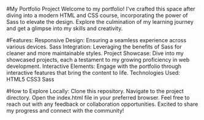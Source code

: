#My Portfolio Project
Welcome to my portfolio!  I've crafted this space after diving into a modern HTML and CSS course, incorporating the power of Sass to elevate the design. Explore the culmination of my learning journey and get a glimpse into my skills and creativity.

#Features:
Responsive Design: Ensuring a seamless experience across various devices.
Sass Integration: Leveraging the benefits of Sass for cleaner and more maintainable styles.
Project Showcase: Dive into my showcased projects, each a testament to my growing proficiency in web development.
Interactive Elements: Engage with the portfolio through interactive features that bring the content to life.
Technologies Used:
HTML5
CSS3
Sass

#How to Explore Locally:
Clone this repository.
Navigate to the project directory.
Open the index.html file in your preferred browser.
Feel free to reach out with any feedback or collaboration opportunities. Excited to share my progress and connect with the community!

